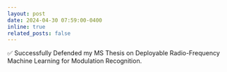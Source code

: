 ```yaml
---
layout: post
date: 2024-04-30 07:59:00-0400
inline: true
related_posts: false
---
```


✅ Successfully Defended my MS Thesis on Deployable Radio-Frequency Machine Learning for Modulation Recognition.
